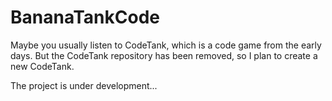 # BananaTankCode



Maybe you usually listen to CodeTank, which is a code game from the early days. But the CodeTank repository has been removed, so I plan to create a new CodeTank.

The project is under development...
